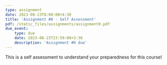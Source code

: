 ```yaml
---
type: assignment
date: 2023-08-23T8:00:00+4:30
title: 'Assignment #0 - Self Assessment'
pdf: /static_files/assignments/assignment0.pdf
due_event: 
    type: due
    date: 2023-08-23T23:59:00+3:30
    description: 'Assignment #0 due'
---
```

This is a self assessment to understand your preparedness for this course!
